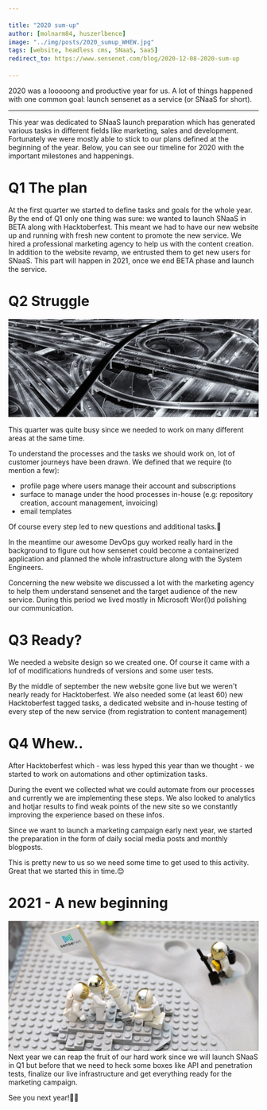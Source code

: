 ```yaml
---

title: "2020 sum-up"
author: [molnarm84, huszerlbence]
image: "../img/posts/2020_sumup_WHEW.jpg"
tags: [website, headless cms, SNaaS, SaaS]
redirect_to: https://www.sensenet.com/blog/2020-12-08-2020-sum-up

---
```


2020 was a looooong and productive year for us. A lot of things happened with one common goal: launch sensenet as a service (or SNaaS for short).

---

This year was dedicated to SNaaS launch preparation which has generated various tasks in different fields like marketing, sales and development. Fortunately we were mostly able to stick to our plans defined at the beginning of the year.
Below, you can see our timeline for 2020 with the important milestones and happenings.

# Q1 The plan
At the first quarter we started to define tasks and goals for the whole year. By the end of Q1 only one thing was sure: we wanted to launch SNaaS in BETA along with Hacktoberfest. This meant we had to have our new website up and running with fresh new content to promote the new service.
We hired a professional marketing agency to help us with the content creation. In addition to the website revamp, we entrusted them to get new users for SNaaS. This part will happen in 2021, once we end BETA phase and launch the service.

# Q2 Struggle
![struggle](../img/posts/2020_sumup_STRUGGLE.jpg)

This quarter was quite busy since we needed to work on many different areas at the same time.

To understand the processes and the tasks we should work on, lot of customer journeys have been drawn.
We defined that we require (to mention a few):
- profile page where users manage their account and subscriptions
- surface to manage under the hood processes in-house (e.g: repository creation, account management, invoicing)
- email templates

Of course every step led to new questions and additional tasks.🥳

In the meantime our awesome DevOps guy worked really hard in the background to figure out how sensenet could become a containerized application and planned the whole infrastructure along with the System Engineers.

Concerning the new website we discussed a lot with the marketing agency to help them understand sensenet and the target audience of the new service. During this period we lived mostly in Microsoft Wor(l)d polishing our communication.

# Q3 Ready?
We needed a website design so we created one. Of course it came with a lof of modifications hundreds of versions and some user tests.

By the middle of september the new website gone live but we weren't nearly ready for Hacktoberfest.
We also needed some (at least 60) new Hacktoberfest tagged tasks, a dedicated website and in-house testing of every step of the new service (from registration to content management)

# Q4 Whew..
After Hacktoberfest which - was less hyped this year than we thought - we started to work on automations and other optimization tasks.

During the event we collected what we could automate from our processes and currently we are implementing these steps.
We also looked to analytics and hotjar results to find weak points of the new site so we constantly improving the experience based on these infos.

Since we want to launch a marketing campaign early next year, we started the preparation in the form of daily social media posts and monthly blogposts.

This is pretty new to us so we need some time to get used to this activity. Great that we started this in time.😊

# 2021 - A new beginning
![a new beginning](../img/posts/2020_sumup_NEW_BEGINNING.jpg)
Next year we can reap the fruit of our hard work since we will launch SNaaS in Q1 but before that we need to heck some boxes like API and penetration tests, finalize our live infrastructure and get everything ready for the marketing campaign.

See you next year!🎄🎉
